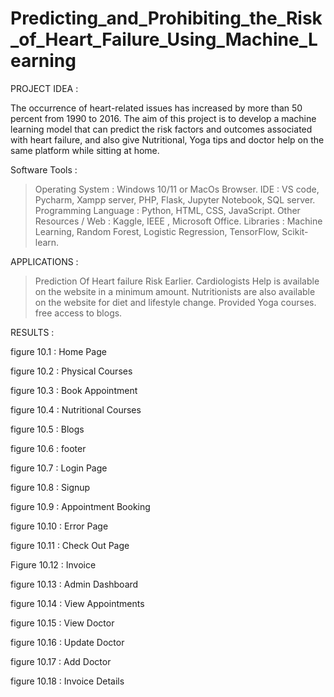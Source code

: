 # Predicting_and_Prohibiting_the_Risk_of_Heart_Failure_Using_Machine_Learning

PROJECT IDEA :

The occurrence of heart-related issues has increased by more than 50 percent from 1990 to 2016. The aim of this project is to develop a machine learning model that can predict the risk factors and outcomes associated with heart failure, and also give Nutritional, Yoga tips  and doctor help on the same platform while sitting at home.


Software Tools :
 > Operating System		   : Windows 10/11 or MacOs Browser.
 > IDE			             : VS code, Pycharm, Xampp server, PHP, Flask, Jupyter Notebook, SQL server.
 > Programming Language  : Python, HTML, CSS, JavaScript. 
 > Other Resources / Web : Kaggle, IEEE , Microsoft Office.
 > Libraries             : Machine Learning, Random Forest, Logistic Regression, TensorFlow, Scikit-learn.

APPLICATIONS :

> Prediction Of Heart failure Risk Earlier.
> Cardiologists Help is available on the website in a minimum amount.
> Nutritionists are also available on the website for diet and lifestyle change.
> Provided Yoga courses.
> free access to blogs.

RESULTS :

figure 10.1 : Home Page

figure 10.2 : Physical Courses

figure 10.3 : Book Appointment

figure 10.4 : Nutritional Courses

figure 10.5 : Blogs

figure 10.6 : footer

figure 10.7 : Login Page

figure 10.8 : Signup 

figure 10.9 : Appointment Booking

figure 10.10 : Error Page

figure 10.11 : Check Out Page


Figure 10.12 : Invoice


figure 10.13 : Admin Dashboard


figure 10.14 : View Appointments


figure 10.15 : View Doctor


figure 10.16 : Update Doctor


figure 10.17 : Add Doctor


figure 10.18 : Invoice Details
